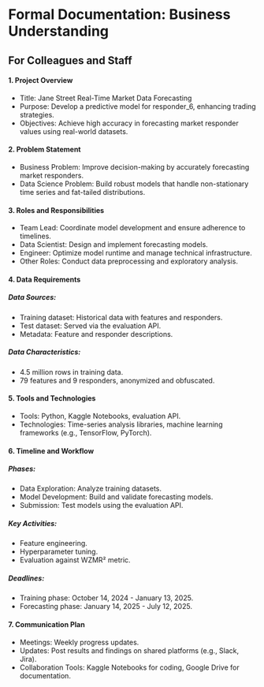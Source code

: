 # Formal Documentation: Business Understanding

## For Colleagues and Staff

#### 1. Project Overview
<ul>
    <li>Title: Jane Street Real-Time Market Data Forecasting</li>
    <li>Purpose: Develop a predictive model for responder_6, enhancing trading strategies.</li>
    <li>Objectives: Achieve high accuracy in forecasting market responder values using real-world datasets.</li>

</ul>

#### 2. Problem Statement
<ul>
    <li>Business Problem: Improve decision-making by accurately forecasting market responders.</li>
    <li>Data Science Problem: Build robust models that handle non-stationary time series and fat-tailed distributions.</li>

</ul>

#### 3. Roles and Responsibilities
<ul>
    <li>Team Lead: Coordinate model development and ensure adherence to timelines.</li>
    <li>Data Scientist: Design and implement forecasting models.</li>
    <li>Engineer: Optimize model runtime and manage technical infrastructure.</li>
    <li>Other Roles: Conduct data preprocessing and exploratory analysis.</li>
</ul>

#### 4. Data Requirements
##### Data Sources:
<ul>
    <li>Training dataset: Historical data with features and responders.</li>
    <li>Test dataset: Served via the evaluation API.</li>
    <li>Metadata: Feature and responder descriptions.</li>
</ul>

##### Data Characteristics:
<ul>
    <li>4.5 million rows in training data.</li>
    <li>79 features and 9 responders, anonymized and obfuscated.</li>
</ul>

#### 5. Tools and Technologies
<ul>
    <li>Tools: Python, Kaggle Notebooks, evaluation API.</li>
    <li>Technologies: Time-series analysis libraries, machine learning frameworks (e.g., TensorFlow, PyTorch).</li>
</ul>


#### 6. Timeline and Workflow
##### Phases:
<ul>
    <li>Data Exploration: Analyze training datasets.</li>
    <li>Model Development: Build and validate forecasting models.</li>
    <li>Submission: Test models using the evaluation API.</li>
</ul>

##### Key Activities:
<ul>
    <li>Feature engineering.</li>
    <li>Hyperparameter tuning.</li>
    <li>Evaluation against WZMR² metric.</li>
</ul>

##### Deadlines:
<ul>
    <li>Training phase: October 14, 2024 - January 13, 2025.</li>
    <li>Forecasting phase: January 14, 2025 - July 12, 2025.</li>

</ul>

#### 7. Communication Plan
<ul>
    <li>Meetings: Weekly progress updates.</li>
    <li>Updates: Post results and findings on shared platforms (e.g., Slack, Jira).</li>
    <li>Collaboration Tools: Kaggle Notebooks for coding, Google Drive for documentation.</li>

</ul>